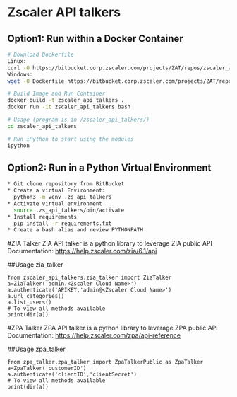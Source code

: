 # Zscaler API talkers

## Option1: Run within a Docker Container
```bash
# Download Dockerfile
Linux:
curl -O https://bitbucket.corp.zscaler.com/projects/ZAT/repos/zscaler_api_talkers/raw/Dockerfile
Windows:
wget -O Dockerfile https://bitbucket.corp.zscaler.com/projects/ZAT/repos/zscaler_api_talkers/raw/Dockerfile 

# Build Image and Run Container
docker build -t zscaler_api_talkers .  
docker run -it zscaler_api_talkers bash

# Usage (program is in /zscaler_api_talkers/)
cd zscaler_api_talkers

# Run iPython to start using the modules
ipython

```

## Option2: Run in a Python Virtual Environment

```bash
* Git clone repository from BitBucket
* Create a virtual Environment:
  python3 -m venv .zs_api_talkers
* Activate virtual environment
  source .zs_api_talkers/bin/activate
* Install requirements
  pip install -r requirements.txt
* Create a bash alias and review PYTHONPATH
```


#ZIA Talker
ZIA API talker is a python library to leverage ZIA public API Documentation: https://help.zscaler.com/zia/6.1/api

##Usage zia_talker
```
from zscaler_api_talkers.zia_talker import ZiaTalker
a=ZiaTalker('admin.<Zscaler Cloud Name>')
a.authenticate('APIKEY,'admin@<Zscaler Cloud Name>')
a.url_categories()
a.list_users()
# To view all methods available
print(dir(a))
```

#ZPA Talker
ZPA API talker is a python library to leverage ZPA public API Documentation: https://help.zscaler.com/zpa/api-reference

##Usage zpa_talker
```
from zpa_talker.zpa_talker import ZpaTalkerPublic as ZpaTalker
a=ZpaTalker('customerID')
a.authenticate('clientID','clientSecret')
# To view all methods available
print(dir(a))
```

